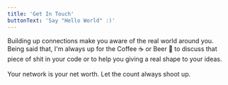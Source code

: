 ```yaml
---
title: 'Get In Touch'
buttonText: 'Say "Hello World" :)'
---
```


Building up connections make you aware of the real world around you. Being said that, I'm always up for the Coffee ☕️ or Beer 🍻 to discuss that piece of shit in your code or to help you giving a real shape to your ideas.
<br><br>Your network is your net worth. Let the count always shoot up.

